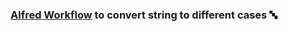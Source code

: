 ### [Alfred Workflow](https://www.alfredapp.com/workflows/) to convert string to different cases 🔤️
